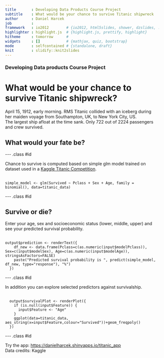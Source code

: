```yaml
---
title       : Developing Data Products Course Project
subtitle    : What would be your chance to survive Titanic shipwreck
author      : Daniel Harcek
job         : 
framework   : io2012        # {io2012, html5slides, shower, dzslides, ...}
highlighter : highlight.js  # {highlight.js, prettify, highlight}
hitheme     : tomorrow      # 
widgets     : []            # {mathjax, quiz, bootstrap}
mode        : selfcontained # {standalone, draft}
knit        : slidify::knit2slides
---
```


<!-- Slide 1 -->

### Developing Data products Course Project

# What would be your chance to survive Titanic shipwreck?

April 15, 1912, early morning.
RMS Titanic collided with an iceberg during her maiden voyage from Southampton, UK, to New York City, US.
<br />The largest ship afloat at the time sank. Only 722 out of 2224 passengers and crew survived. 
<br />
## What would your fate be?

--- .class #id 

<!-- Slide 2 -->
Chance to survive is computed based on simple glm model trained on dataset used in a [Kaggle Titanic Competition](https://www.kaggle.com/c/titanic/data).
<br />
<br />
```
simple_model <- glm(Survived ~ Pclass + Sex + Age, family = binomial(), data=titanic_data)
```

--- .class #id

<!-- Slide 3 -->
## Survive or die?

Enter your age, sex and socioeconomic status (lower, middle, upper) and see your predicted survival probability.
<br />
<br />
```
output$prediction <- renderText({
    df_new <- data.frame(Pclass=c(as.numeric(input$modelPclass)), Sex=c(input$modelSex), Age=c(as.numeric(input$modelAge)), stringsAsFactors=FALSE)
    paste("Predicted survival probability is ", predict(simple_model, df_new, type="response"), "%")
  })
```

--- .class #id 

<!-- Slide 4 -->
In addition you can explore selected predictors against survivalship.
<br />
<br />
```
  output$survivalPlot <- renderPlot({
    if (is.null(input$Feature)) {
      input$Feature <- "Age"
    }
    ggplot(data=titanic_data, aes_string(x=input$Feature,colour="Survived"))+geom_freqpoly()
  })
```

--- .class #id 

<!-- Slide 5 -->
Try the app:  https://danielharcek.shinyapps.io/titanic_app
<br />
Data credits: Kaggle
